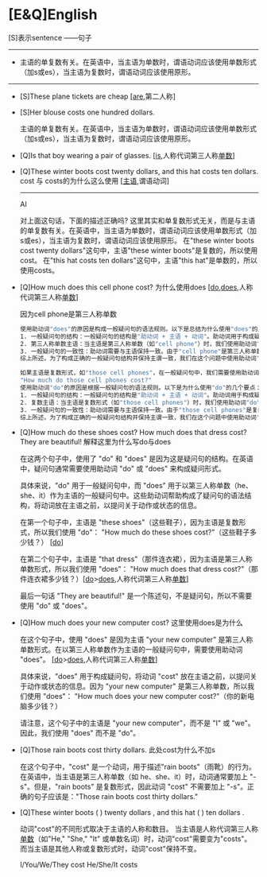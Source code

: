 # \[E\&Q]English

\[S]表示sentence ——句子

***

-   主语的单复数有关。在英语中，当主语为单数时，谓语动词应该使用单数形式（加s或es），当主语为复数时，谓语动词应该使用原形。

***

-   \[S]These plane tickets are cheap \[[are](are_qPdngv2v4sWHXFcYyfsEmz.md "are"),第二人称]
-   \[S]Her blouse costs one hundred dollars.

    主语的单复数有关。在英语中，当主语为单数时，谓语动词应该使用单数形式（加s或es），当主语为复数时，谓语动词应该使用原形。
-   \[Q]Is that boy wearing a pair of glasses.  \[[is](is_aGFHPcKvne6SXLYJdotR5C.md "is"),人称代词第三人称[单数](单数_kiDUWv9nv4rqdLDznsNby7.md "单数")]
-   \[Q]These winter boots cost twenty dollars, and this hat costs ten dollars.  cost 与 costs的为什么这么使用   \[[主语](主语_irtvaAdf7iSpXyrTKTEEJg.md "主语"),谓语动词]
    ***
    AI

    对上面这句话，下面的描述正确吗?
    这里其实和单复数形式无关，而是与主语的单复数有关。在英语中，当主语为单数时，谓语动词应该使用单数形式（加s或es），当主语为复数时，谓语动词应该使用原形。
    在"these winter boots cost twenty dollars"这句中，主语"these winter boots"是复数的，所以使用cost。
    在"this hat costs ten dollars"这句中，主语"this hat"是单数的，所以使用costs。
-   \[Q]How much does this cell phone cost? 为什么使用does \[[do](do_u6hLhjrsuaYstDHmA1DKJ6.md "do"),[does](does_ps6Np6MxHU94uSCBwKgcQv.md "does"),人称代词第三人称[单数](单数_kiDUWv9nv4rqdLDznsNby7.md "单数")]

    因为cell phone是第三人称单数
    ```bash
    使用助动词"does"的原因是构成一般疑问句的语法规则。以下是总结为什么使用"does"的几个要点：
    1. 一般疑问句的结构：一般疑问句的结构是"助动词 + 主语 + 动词"。助动词用于构成疑问句的语法结构。
    2. 第三人称单数主语：当主语是第三人称单数（如"cell phone"）时，我们使用助动词"does"，而不是"do"。
    3. 一般疑问句的一致性：助动词需要与主语保持一致。由于"cell phone"是第三人称单数主语，所以我们使用"does"作为助动词。
    综上所述，为了构成正确的一般疑问句结构并保持主谓一致，我们在这个问题中使用助动词"does"。因此，正确的疑问句形式是："How much does this cell phone cost?"
    ```
    ```bash
    如果主语是复数形式，如"those cell phones"，在一般疑问句中，我们需要使用助动词"do"，而不是"does"。以下是正确的疑问句形式：
    "How much do those cell phones cost?"
    使用助动词"do"的原因是根据一般疑问句的语法规则。以下是为什么使用"do"的几个要点：
    1. 一般疑问句的结构：一般疑问句的结构是"助动词 + 主语 + 动词"。助动词用于构成疑问句的语法结构。
    2. 复数主语：当主语是复数形式（如"those cell phones"）时，我们使用助动词"do"，而不是"does"。
    3. 一般疑问句的一致性：助动词需要与主语保持一致。由于"those cell phones"是复数主语，所以我们使用"do"作为助动词。
    综上所述，为了构成正确的一般疑问句结构并保持主谓一致，我们在这个问题中使用助动词"do"。因此，正确的疑问句形式是："How much do those cell phones cost?"

    ```
-   \[Q]How much do these shoes cost? How much does that dress cost? They are beautiful!  解释这里为什么写do与does

    在这两个句子中，使用了 "do" 和 "does" 是因为这是疑问句的结构。在英语中，疑问句通常需要使用助动词 "do" 或 "does" 来构成疑问形式。

    具体来说，"do" 用于一般疑问句中，而 "does" 用于以第三人称单数（he、she、it）作为主语的一般疑问句中。这些助动词帮助构成了疑问句的语法结构，将动词放在主语之前，以提问关于动作或状态的信息。

    在第一个句子中，主语是 "these shoes"（这些鞋子），因为主语是复数形式，所以我们使用 "do"： "How much do these shoes cost?"（这些鞋子多少钱？） \[[do](do_u6hLhjrsuaYstDHmA1DKJ6.md "do")]

    在第二个句子中，主语是 "that dress"（那件连衣裙），因为主语是第三人称单数形式，所以我们使用 "does"： "How much does that dress cost?"（那件连衣裙多少钱？）\[[do](do_u6hLhjrsuaYstDHmA1DKJ6.md "do")>[does](does_ps6Np6MxHU94uSCBwKgcQv.md "does"),人称代词第三人称[单数](单数_kiDUWv9nv4rqdLDznsNby7.md "单数")]

    最后一句话 "They are beautiful!" 是一个陈述句，不是疑问句，所以不需要使用 "do" 或 "does"。
-   \[Q]How much does your new computer cost? 这里使用does是为什么

    在这个句子中，使用 "does" 是因为主语 "your new computer" 是第三人称单数形式。在以第三人称单数作为主语的一般疑问句中，需要使用助动词 "does"。 \[[do](do_u6hLhjrsuaYstDHmA1DKJ6.md "do")>[does](does_ps6Np6MxHU94uSCBwKgcQv.md "does"),人称代词第三人称[单数](单数_kiDUWv9nv4rqdLDznsNby7.md "单数")]

    具体来说，"does" 用于构成疑问句，将动词 "cost" 放在主语之前，以提问关于动作或状态的信息。因为 "your new computer" 是第三人称单数，所以我们使用 "does"： "How much does your new computer cost?"（你的新电脑多少钱？）

    请注意，这个句子中的主语是 "your new computer"，而不是 "I" 或 "we"。因此，我们使用 "does" 而不是 "do"。
-   \[Q]Those rain boots cost thirty dollars.  此处cost为什么不加s

    在这个句子中，"cost" 是一个动词，用于描述"rain boots"（雨靴）的行为。在英语中，当主语是第三人称单数（如 he、she、it）时，动词通常要加上 "-s"。但是，"rain boots" 是复数形式，因此动词 "cost" 不需要加上 "-s"。正确的句子应该是："Those rain boots cost thirty dollars."
-   \[Q]These winter boots ( ) twenty dollars , and this hat ( ) ten dollars .

    动词"cost"的不同形式取决于主语的人称和数目。
    当主语是人称代词第三人称[单数](单数_kiDUWv9nv4rqdLDznsNby7.md "单数")（如"He," "She," "It" 或单数名词）时，动词"cost"需要变为"costs"。
    而当主语是其他人称或复数形式时，动词"cost"保持不变。

    I/You/We/They cost
    He/She/It costs
